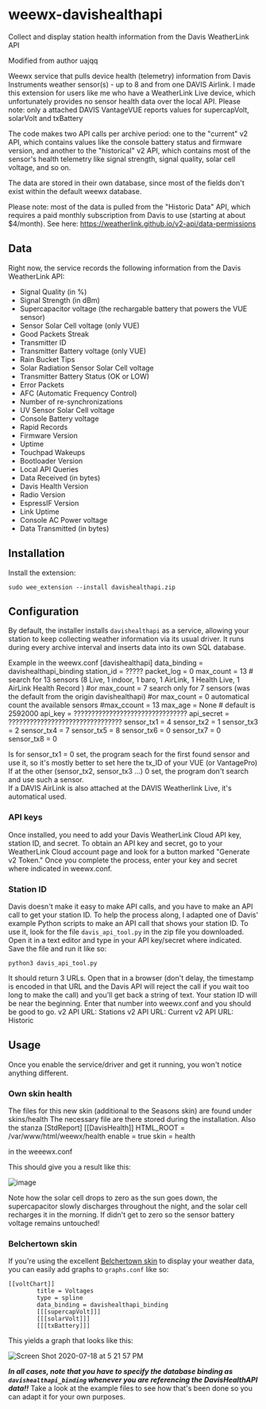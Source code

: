 # weewx-davishealthapi
Collect and display station health information from the Davis WeatherLink API

Modified from author uajqq

Weewx service that pulls device health (telemetry) information from Davis Instruments weather sensor(s) - up to 8 and from one DAVIS Airlink. 
I made this extension for users like me who have a WeatherLink Live device, which unfortunately provides no sensor health data over the local API. 
Please note: only a attached DAVIS VantageVUE  reports values for supercapVolt, solarVolt and txBattery

The code makes two API calls per archive period: 
one to the "current" v2 API, which contains values like the console battery status and firmware version, 
and another to the "historical" v2 API, which contains most of the sensor's health telemetry like signal strength, signal quality, 
solar cell voltage, and so on.

The data are stored in their own database, since most of the fields don't exist within the default weewx database. 

Please note: most of the data is pulled from the "Historic Data" API, which 
requires a paid monthly subscription from Davis to use (starting at about $4/month). 
See here: https://weatherlink.github.io/v2-api/data-permissions

## Data
Right now, the service records the following information from the Davis WeatherLink API:

- Signal Quality (in %)
- Signal Strength (in dBm)
- Supercapacitor voltage (the rechargable battery that powers the VUE sensor)
- Sensor Solar Cell voltage (only VUE)
- Good Packets Streak
- Transmitter ID
- Transmitter Battery voltage (only VUE)
- Rain Bucket Tips
- Solar Radiation Sensor Solar Cell voltage
- Transmitter Battery Status (OK or LOW)
- Error Packets
- AFC (Automatic Frequency Control)
- Number of re-synchronizations
- UV Sensor Solar Cell voltage
- Console Battery voltage
- Rapid Records
- Firmware Version
- Uptime
- Touchpad Wakeups
- Bootloader Version
- Local API Queries
- Data Received (in bytes)
- Davis Health Version
- Radio Version
- EspressIF Version
- Link Uptime
- Console AC Power voltage
- Data Transmitted (in bytes)

## Installation
Install the extension:

`sudo wee_extension --install davishealthapi.zip`


## Configuration
By default, the installer installs `davishealthapi` as a service, allowing your station to keep collecting weather information via its usual driver. 
It runs during every archive interval and inserts data into its own SQL database.

Example in the weewx.conf
[davishealthapi]
    data_binding = davishealthapi_binding
    station_id = ?????
    packet_log = 0
    max_count = 13		# search for 13 sensors (8 Live, 1 indoor, 1 baro, 1 AirLink, 1 Health Live, 1 AirLink Health Record ) 
                  		#or max_count = 7 search only for 7 sensors (was the default from the origin davishealthapi)
                  		#or max_count = 0  automatical count the available sensors
    #max_ccount = 13
    max_age = None # default is 2592000
    api_key = ????????????????????????????????
    api_secret = ????????????????????????????????
    sensor_tx1 = 4
    sensor_tx2 = 1
    sensor_tx3 = 2
    sensor_tx4 = 7
    sensor_tx5 = 8
    sensor_tx6 = 0
    sensor_tx7 = 0
    sensor_tx8 = 0

Is for sensor_tx1 = 0 set, the program seach for the first found sensor and use it, 
so it's mostly better to set here the tx_ID of your VUE (or VantagePro)
If at the other (sensor_tx2, sensor_tx3 ...) 0 set, the program don't search and use such a sensor.  
If a DAVIS AirLink is also attached at the DAVIS Weatherlink Live, it's automatical used. 

### API keys
Once installed, you need to add your Davis WeatherLink Cloud API key, station ID, and secret. 
To obtain an API key and secret, go to your WeatherLink Cloud account page and look for a button marked "Generate v2 Token." 
Once you complete the process, enter your key and secret where indicated in weewx.conf.

### Station ID
Davis doesn't make it easy to make API calls, and you have to make an API call to get your station ID. 
To help the process along, I adapted one of Davis' example Python scripts to make an API call that shows your station ID. 
To use it, look for the file `davis_api_tool.py` in the zip file you downloaded. 
Open it in a text editor and type in your API key/secret where indicated. 
Save the file and run it like so:

`python3 davis_api_tool.py`

It should return 3 URLs. Open that in a browser (don't delay, the timestamp is encoded in that URL and the Davis API will reject the call 
if you wait too long to make the call) and you'll get back a string of text. Your station ID will be near the beginning. 
Enter that number into weewx.conf and you should be good to go.
v2 API URL: Stations
v2 API URL: Current
v2 API URL: Historic

## Usage

Once you enable the service/driver and get it running, you won't notice anything different. 

### Own skin health
The files for this new skin (additional to the Seasons skin) are found under 
skins/health
The necessary file are there stored during the installation.
Also the stanza 
[StdReport]
 [[DavisHealth]] 
        HTML_ROOT = /var/www/html/weewx/health
        enable = true
        skin = health
 
in the weeewx.conf


This should give you a result like this:

![image](https://user-images.githubusercontent.com/46248396/87861986-6b502000-c919-11ea-851d-55e69c712cce.png)

Note how the solar cell drops to zero as the sun goes down, the supercapacitor slowly discharges throughout the night, 
and the solar cell recharges it in the morning. If didn't get to zero so the sensor battery voltage remains untouched!

### Belchertown skin
If you're using the excellent [Belchertown skin](https://github.com/poblabs/weewx-belchertown) to display your weather data, 
you can easily add graphs to `graphs.conf` like so:

```
[[voltChart]]
        title = Voltages
        type = spline
        data_binding = davishealthapi_binding
        [[[supercapVolt]]]
        [[[solarVolt]]]
        [[[txBattery]]] 
```

This yields a graph that looks like this:

![Screen Shot 2020-07-18 at 5 21 57 PM](https://user-images.githubusercontent.com/46248396/87862923-4791d780-c923-11ea-86cf-5a0abecaeba9.png)


***In all cases, note that you have to specify the database binding as `davishealthapi_binding` whenever you are referencing the DavisHealthAPI data!!*** Take a look at the example files to see how that's been done so you can adapt it for your own purposes.
